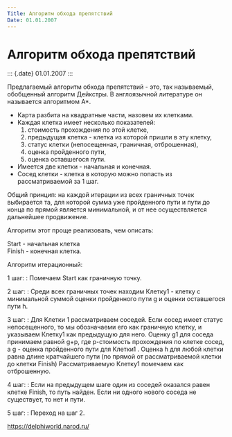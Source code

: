 ```yaml
---
Title: Алгоритм обхода препятствий
Date: 01.01.2007
---
```



Алгоритм обхода препятствий
===========================

::: {.date}
01.01.2007
:::

Предлагаемый алгоритм обхода препятствий - это, так называемый,
обобщенный алгоритм Дейкстры. В англоязычной литературе он называется
алгоритмом A\*.

- Карта разбита на квадратные части, назовем их клетками.
- Каждая клетка имеет несколько показателей:
    1. стоимость прохождения по этой клетке,
    2. предыдущая клетка - клетка из которой пришли в эту клетку,
    3. статус клетки (непосещенная, граничная, отброшенная),
    4. оценка пройденного пути,
    5. оценка оставшегося пути.
- Имеется две клетки - начальная и конечная.
- Сосед клетки - клетка в которую можно попасть из рассматриваемой за 1 шаг.

Общий принцип:
на каждой итерации из всех граничных точек выбирается та,
для которой сумма уже пройденного пути и пути до конца по прямой
является минимальной, и от нее осуществляется дальнейшее продвижение.

Алгоритм этот проще реализовать, чем описать:

Start - начальная клетка  
Finish - конечная клетка.

Алгоритм итерационный:

1 шаг:
: Помечаем Start как граничную точку.

2 шаг:
: Среди всех граничных точек находим Клетку1 - клетку с минимальной
  суммой оценки пройденного пути g и оценки оставшегося пути h.

3 шаг:
: Для Клетки 1 рассматриваем соседей. Если сосед имеет статус
  непосещенного, то мы обозначаеми его как граничную клетку, и указываем
  Клетку1 как предыдущую для него. Оценку g1 для соседа принимаем равной
  g+p, где p-стоимость прохождения по клетке сосед, а g - оценка
  пройденного пути для Клетки1 . Оценка h для любой клетки равна длине
  кратчайшего пути (по прямой от рассматриваемой клетки до клетки Finish)
  Рассматриваемую Клетку1 помечаем как отброшенную.

4 шаг:
: Если на предыдущем шаге один из соседей оказался равен клетке
  Finish, то путь найден. Если ни одного нового соседа не существует, то
  нет и пути.

5 шаг:
: Переход на шаг 2.

<https://delphiworld.narod.ru/>
